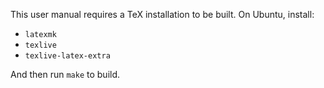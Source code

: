 This user manual requires a TeX installation to be built. On Ubuntu,
install:

* `latexmk`
* `texlive`
* `texlive-latex-extra`

And then run `make` to build.
